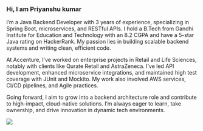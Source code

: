 ### Hi, I am Priyanshu kumar

I’m a Java Backend Developer with 3 years of experience, specializing in Spring Boot, microservices, and RESTful APIs. I hold a B.Tech from Gandhi Institute for Education and Technology with an 8.2 CGPA and have a 5-star Java rating on HackerRank. My passion lies in building scalable backend systems and writing clean, efficient code.

At Accenture, I’ve worked on enterprise projects in Retail and Life Sciences, notably with clients like Qurate Retail and AstraZeneca. I’ve led API development, enhanced microservice integrations, and maintained high test coverage with JUnit and Mockito. My work also involved AWS services, CI/CD pipelines, and Agile practices.

Going forward, I aim to grow into a backend architecture role and contribute to high-impact, cloud-native solutions. I’m always eager to learn, take ownership, and drive innovation in dynamic tech environments.

<img src="https://github-readme-stats.vercel.app/api?username=priyanshu294&&show_icons=true&title_color=ffffff&icon_color=bb2acf&text_color=daf7dc&bg_color=151515">
